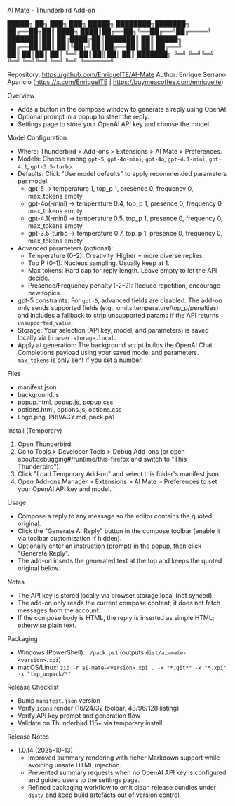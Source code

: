 AI Mate - Thunderbird Add-on

 █████╗ ██╗    ███╗   ███╗ █████╗ ████████╗███████╗
██╔══██╗██║    ████╗ ████║██╔══██╗╚══██╔══╝██╔════╝
███████║██║    ██╔████╔██║███████║   ██║   █████╗  
██╔══██║██║    ██║╚██╔╝██║██╔══██║   ██║   ██╔══╝  
██║  ██║██║    ██║ ╚═╝ ██║██║  ██║   ██║   ███████╗
╚═╝  ╚═╝╚═╝    ╚═╝     ╚═╝╚═╝  ╚═╝   ╚═╝   ╚══════╝
                                                   
Repository: https://github.com/EnriqueITE/AI-Mate
Author: Enrique Serrano Aparicio (https://x.com/EnriqueITE | https://buymeacoffee.com/enriqueite)

Overview
- Adds a button in the compose window to generate a reply using OpenAI.
- Optional prompt in a popup to steer the reply.
- Settings page to store your OpenAI API key and choose the model.

Model Configuration
- Where: Thunderbird > Add-ons > Extensions > AI Mate > Preferences.
- Models: Choose among `gpt-5`, `gpt-4o-mini`, `gpt-4o`, `gpt-4.1-mini`, `gpt-4.1`, `gpt-3.5-turbo`.
- Defaults: Click "Use model defaults" to apply recommended parameters per model.
  - gpt-5 → temperature 1, top_p 1, presence 0, frequency 0, max_tokens empty
  - gpt-4o(-mini) → temperature 0.4, top_p 1, presence 0, frequency 0, max_tokens empty
  - gpt-4.1(-mini) → temperature 0.5, top_p 1, presence 0, frequency 0, max_tokens empty
  - gpt-3.5-turbo → temperature 0.7, top_p 1, presence 0, frequency 0, max_tokens empty
- Advanced parameters (optional):
  - Temperature (0–2): Creativity. Higher = more diverse replies.
  - Top P (0–1): Nucleus sampling. Usually keep at 1.
  - Max tokens: Hard cap for reply length. Leave empty to let the API decide.
  - Presence/Frequency penalty (-2–2): Reduce repetition, encourage new topics.
- gpt-5 constraints: For `gpt-5`, advanced fields are disabled. The add-on only sends supported fields (e.g., omits temperature/top_p/penalties) and includes a fallback to strip unsupported params if the API returns `unsupported_value`.
- Storage: Your selection (API key, model, and parameters) is saved locally via `browser.storage.local`.
- Apply at generation: The background script builds the OpenAI Chat Completions payload using your saved model and parameters. `max_tokens` is only sent if you set a number.

Files
- manifest.json
- background.js
- popup.html, popup.js, popup.css
- options.html, options.js, options.css
- Logo.png, PRIVACY.md, pack.ps1

Install (Temporary)
1. Open Thunderbird.
2. Go to Tools > Developer Tools > Debug Add-ons (or open about:debugging#/runtime/this-firefox and switch to "This Thunderbird").
3. Click "Load Temporary Add-on" and select this folder's manifest.json.
4. Open Add-ons Manager > Extensions > AI Mate > Preferences to set your OpenAI API key and model.

Usage
- Compose a reply to any message so the editor contains the quoted original.
- Click the "Generate AI Reply" button in the compose toolbar (enable it via toolbar customization if hidden).
- Optionally enter an instruction (prompt) in the popup, then click "Generate Reply".
- The add-on inserts the generated text at the top and keeps the quoted original below.

Notes
- The API key is stored locally via browser.storage.local (not synced).
- The add-on only reads the current compose content; it does not fetch messages from the account.
- If the compose body is HTML, the reply is inserted as simple HTML; otherwise plain text.

Packaging
- Windows (PowerShell): `./pack.ps1` (outputs `dist/ai-mate-<version>.xpi`)
- macOS/Linux: `zip -r ai-mate-<version>.xpi . -x "*.git*" -x "*.xpi" -x "tmp_unpack/*"`

Release Checklist
- Bump `manifest.json` version
- Verify `icons` render (16/24/32 toolbar, 48/96/128 listing)
- Verify API key prompt and generation flow
- Validate on Thunderbird 115+ via temporary install

Release Notes
- 1.0.14 (2025-10-13)
  - Improved summary rendering with richer Markdown support while avoiding unsafe HTML injection.
  - Prevented summary requests when no OpenAI API key is configured and guided users to the settings page.
  - Refined packaging workflow to emit clean release bundles under `dist/` and keep build artefacts out of version control.
